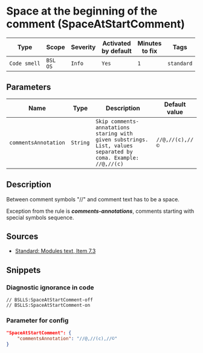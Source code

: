 # Space at the beginning of the comment (SpaceAtStartComment)

Type | Scope | Severity | Activated<br>by default | Minutes<br>to fix | Tags
--- | --- | --- | --- | --- | ---
`Code smell` | `BSL`<br>`OS` | `Info` | `Yes` | `1` | `standard`

## Parameters

Name | Type | Description | Default value
--- | --- | --- | ---
`commentsAnnotation` | `String` | `Skip comments-annatations staring with given substrings. List, values separated by coma. Example: //@,//(c)` | `//@,//(c),//©`

<!-- Блоки выше заполняются автоматически, не трогать -->

## Description

Between comment symbols "//" and comment text has to be a space.

Exception from the rule is ***comments-annotations***, comments starting with special symbols sequence.

## Sources

- [Standard: Modules text, Item 7.3](https://its.1c.ru/db/v8std#content:456:hdoc)

## Snippets

<!-- Блоки ниже заполняются автоматически, не трогать -->

### Diagnostic ignorance in code

```bsl
// BSLLS:SpaceAtStartComment-off
// BSLLS:SpaceAtStartComment-on
```

### Parameter for config

```json
"SpaceAtStartComment": {
    "commentsAnnotation": "//@,//(c),//©"
}
```

